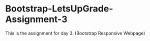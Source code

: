 # Bootstrap-LetsUpGrade-Assignment-3
This is the assignment for day 3. (Bootstrap Responsive Webpage)
